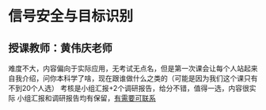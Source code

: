 # 信号安全与目标识别
## 授课教师：黄伟庆老师
难度不大，内容偏向于实际应用，无考试无点名，但是第一次课会让每个人站起来自我介绍，问你本科学了啥，现在跟谁做什么之类的（可能是因为我们这个课只有不到20个人选）
考核是小组汇报+2个调研报告，给分不错，值得一选，内容很实际
小组汇报和调研报告均有保留，[有需要可联系]()
